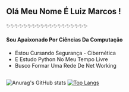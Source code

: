 ## Olá Meu Nome É Luiz Marcos ! 
✨✨✨✨✨✨✨✨✨✨✨✨✨✨✨✨✨✨✨
#### Sou Apaixonado Por Ciências Da Computação 
 * Estou Cursando Segurança - Cibernética 
 * E Estudo Python No Meu Tempo Livre
 * Busco Formar Uma Rede De Net Working
##
![Anurag's GitHub stats](https://github-readme-stats.vercel.app/api?username=LuizMarcos-PR&show_icons=true&theme=highcontrast)
[![Top Langs](https://github-readme-stats.vercel.app/api/top-langs/?username=LuizMarcos-PR&layout=compact)](https://github.com/anuraghazra/github-readme-stats)
##
